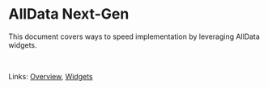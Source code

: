# AllData Next-Gen

This document covers ways to speed implementation by leveraging AllData widgets.

<br>

Links: [Overview](?path=docs/alldata-next-gen/overview-integration-approach.md), [Widgets](?path=docs/alldata-next-gen/widgets.md)

<!-- <a href="./alldata-next-gen/webservices-apis.md">Web Services & APIs</a>
<a href="./alldata-next-gen/appendices.md">Appendices</a> -->